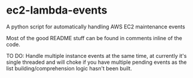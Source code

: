 # ec2-lambda-events
A python script for automatically handling AWS EC2 maintenance events


Most of the good README stuff can be found in comments inline of the code. 



TO DO: 
Handle multiple instance events at the same time, at currently it's single threaded and will choke if you have multiple pending events as the list building/comprehension logic hasn't been built. 


